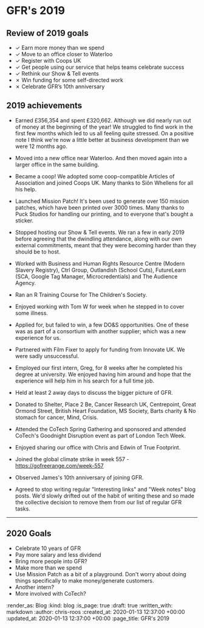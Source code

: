 # GFR's 2019

## Review of 2019 goals

- ✓ Earn more money than we spend
- ✓ Move to an office closer to Waterloo
- ✓ Register with Coops UK
- ✓ Get people using our service that helps teams celebrate success
- ✓ Rethink our Show & Tell events
- ✗ Win funding for some self-directed work
- ✗ Celebrate GFR’s 10th anniversary

## 2019 achievements

- Earned £356,354 and spent £320,662. Although we did nearly run out of money at the beginning of the year! We struggled to find work in the first few months which led to us all feeling quite stressed. On a positive note I think we're now a little better at business development than we were 12 months ago.

- Moved into a new office near Waterloo. And then moved again into a larger office in the same building.

- Became a coop! We adopted some coop-compatible Articles of Association and joined Coops UK. Many thanks to Siôn Whellens for all his help.

- Launched Mission Patch! It's been used to generate over 150 mission patches, which have been printed over 3000 times. Many thanks to Puck Studios for handling our printing, and to everyone that's bought a sticker.

- Stopped hosting our Show & Tell events. We ran a few in early 2019 before agreeing that the dwindling attendance, along with our own external commitments, meant that they were becoming harder than they should be to host.

- Worked with Business and Human Rights Resource Centre (Modern Slavery Registry), Ctrl Group, Outlandish (School Cuts), FutureLearn (SCA, Google Tag Manager, Microcredentials) and The Audience Agency.

- Ran an R Training Course for The Children's Society.

- Enjoyed working with Tom W for week when he stepped in to cover some illness.

- Applied for, but failed to win, a few DO&S opportunities. One of these was as part of a consortium with another supplier; which was a new experience for us.

- Partnered with Film Fixer to apply for funding from Innovate UK. We were sadly unsuccessful.

- Employed our first intern, Greg, for 8 weeks after he completed his degree at university. We enjoyed having him around and hope that the experience will help him in his search for a full time job.

- Held at least 2 away days to discuss the bigger picture of GFR.

- Donated to Shelter, Place 2 Be, Cancer Research UK, Centrepoint, Great Ormond Street, British Heart Foundation, MS Society, Barts charity & No stomach for cancer, Mind, Crisis.

- Attended the CoTech Spring Gathering and sponsored and attended CoTech's Goodnight Disruption event as part of London Tech Week.

- Enjoyed sharing our office with Chris and Edwin of True Footprint.

- Joined the global climate strike in week 557 - https://gofreerange.com/week-557

- Observed James's 10th anniversary of joining GFR.

- Agreed to stop writing regular "Interesting links" and "Week notes" blog posts. We'd slowly drifted out of the habit of writing these and so made the collective decision to remove them from our list of regular GFR tasks.

---

## 2020 Goals

- Celebrate 10 years of GFR
- Pay more salary and less dividend
- Bring more people into GFR?
- Make more than we spend
- Use Mission Patch as a bit of a playground. Don't worry about doing things specifically to make money/generate customers.
- Another intern?
- More involved with CoTech?

:render_as: Blog
:kind: blog
:is_page: true
:draft: true
:written_with: markdown
:author: chris-roos
:created_at: 2020-01-13 12:37:00 +00:00
:updated_at: 2020-01-13 12:37:00 +00:00
:page_title: GFR's 2019
